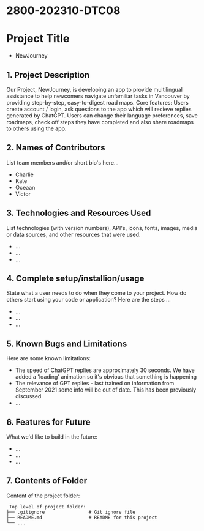# 2800-202310-DTC08

# Project Title
* NewJourney

## 1. Project Description
Our Project, NewJourney, is developing an app to provide multilingual assistance to help newcomers navigate unfamiliar tasks in Vancouver by providing step-by-step, easy-to-digest road maps.
Core features: Users create account / login, ask questions to the app which will recieve replies generated by ChatGPT. Users can change their language preferences, save roadmaps, check off steps they have completed and also 
share roadmaps to others using the app.

## 2. Names of Contributors
List team members and/or short bio's here... 
* Charlie
* Kate
* Oceaan
* Victor

	
## 3. Technologies and Resources Used
List technologies (with version numbers), API's, icons, fonts, images, media or data sources, and other resources that were used.
* ...
* ...
* ...


## 4. Complete setup/installion/usage
State what a user needs to do when they come to your project.  How do others start using your code or application?
Here are the steps ...
* ...
* ...
* ...


## 5. Known Bugs and Limitations
Here are some known limitations:
* The speed of ChatGPT replies are approximately 30 seconds. We have added a 'loading' animation so it's obvious that something is happening
* The relevance of GPT replies - last trained on information from September 2021 some info will be out of date. This has been previously discussed
* ...


## 6. Features for Future
What we'd like to build in the future:
* ...
* ...
* ...
	
## 7. Contents of Folder
Content of the project folder:

```
 Top level of project folder: 
├── .gitignore                # Git ignore file
├── README.md                 # README for this project
└── ...